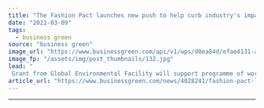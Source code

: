 ```yaml
---
title: "The Fashion Pact launches new push to help curb industry's impact on biodiversity"
date: "2021-03-09"
tags: 
  - business green
source: "business green"
image_url: "https://www.businessgreen.com/api/v1/wps/d0ea84d/efae4131-abd0-4ff6-94b4-a237aac06b9f/6/Shutterstock-185x114.jpg"
image_fp: "/assets/img/post_thumbnails/132.jpg"
lead: "
 Grant from Global Environmental Facility will support programme of work designed to reduce fashion sector’s contribution to biodiversity loss ..."
article_url: "https://www.businessgreen.com/news/4028241/fashion-pact-launches-push-help-curb-industry-impact-biodiversity"
---
```


---
